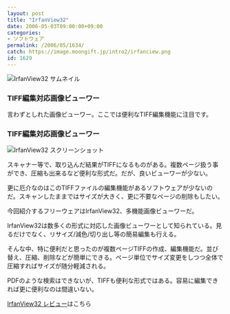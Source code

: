 ```yaml
---
layout: post
title: "IrfanView32"
date: 2006-05-03T09:00:00+09:00
categories:
- ソフトウェア
permalink: /2006/05/1634/
catch: https://image.moongift.jp/intro2/irfanciew.png
id: 1629
---
```

 ![IrfanView32 サムネイル](https://image.moongift.jp/intro2/irfanciew.t.png "IrfanView32 サムネイル")
  

### TIFF編集対応画像ビューワー
  
言わずとしれた画像ビューワー。ここでは便利なTIFF編集機能に注目です。  
<!--more-->  

### TIFF編集対応画像ビューワー
  

![IrfanView32 スクリーンショット](https://image.moongift.jp/intro2/irfanciew.png "IrfanView32 スクリーンショット")

  

スキャナー等で、取り込んだ結果がTIFFになるものがある。複数ページ扱う事ができ、圧縮も出来るなど便利な形式だ。だが、良いビューワーが少ない。

  

更に厄介なのはこのTIFFファイルの編集機能があるソフトウェアが少ないのだ。スキャンしたままではサイズが大きく、更に不要なページの削除もしたい。

  

今回紹介するフリーウェアはIrfanView32、多機能画像ビューワーだ。

  

IrfanView32は数多くの形式に対応した画像ビューワーとして知られている。見るだけでなく、リサイズ/減色/切り出し等の簡易編集も行える。

  

そんな中、特に便利だと思ったのが複数ページTIFFの作成、編集機能だ。並び替え、圧縮、削除などが簡単にできる。ページ単位でサイズ変更をしつつ全体で圧縮すればサイズが随分軽減される。

  

PDFのような検索はできないが、TIFFも便利な形式ではある。容易に編集できれば更に便利なのは間違いない。

  

[IrfanView32 レビュー](http://fw.moongift.jp/review/i-1641.html)はこちら

